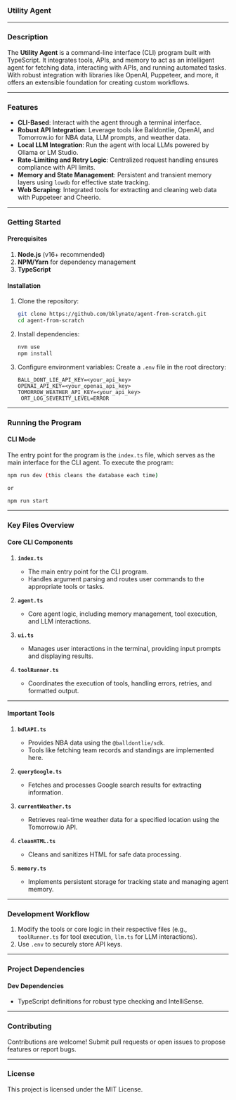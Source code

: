 ### **Utility Agent**

---

### **Description**
The **Utility Agent** is a command-line interface (CLI) program built with TypeScript. It integrates tools, APIs, and memory to act as an intelligent agent for fetching data, interacting with APIs, and running automated tasks. With robust integration with libraries like OpenAI, Puppeteer, and more, it offers an extensible foundation for creating custom workflows.

---

### **Features**
- **CLI-Based**: Interact with the agent through a terminal interface.
- **Robust API Integration**: Leverage tools like Balldontlie, OpenAI, and Tomorrow.io for NBA data, LLM prompts, and weather data.
- **Local LLM Integration**: Run the agent with local LLMs powered by Ollama or LM Studio.
- **Rate-Limiting and Retry Logic**: Centralized request handling ensures compliance with API limits.
- **Memory and State Management**: Persistent and transient memory layers using `lowdb` for effective state tracking.
- **Web Scraping**: Integrated tools for extracting and cleaning web data with Puppeteer and Cheerio.

---

### **Getting Started**

#### **Prerequisites**
1. **Node.js** (v16+ recommended)
2. **NPM/Yarn** for dependency management
3. **TypeScript**

#### **Installation**
1. Clone the repository:
   ```bash
   git clone https://github.com/bklynate/agent-from-scratch.git
   cd agent-from-scratch
   ```
2. Install dependencies:
   ```bash
   nvm use
   npm install
   ```

3. Configure environment variables:
   Create a `.env` file in the root directory:
   ```env
   BALL_DONT_LIE_API_KEY=<your_api_key>
   OPENAI_API_KEY=<your_openai_api_key>
   TOMORROW_WEATHER_API_KEY=<your_api_key>
    ORT_LOG_SEVERITY_LEVEL=ERROR
   ```
---

### **Running the Program**

#### **CLI Mode**
The entry point for the program is the `index.ts` file, which serves as the main interface for the CLI agent. To execute the program:
```bash
npm run dev (this cleans the database each time)

or

npm run start
```

---

### **Key Files Overview**

#### **Core CLI Components**

1. **`index.ts`**
   - The main entry point for the CLI program.
   - Handles argument parsing and routes user commands to the appropriate tools or tasks.

2. **`agent.ts`**
   - Core agent logic, including memory management, tool execution, and LLM interactions.

3. **`ui.ts`**
   - Manages user interactions in the terminal, providing input prompts and displaying results.

4. **`toolRunner.ts`**
   - Coordinates the execution of tools, handling errors, retries, and formatted output.

---

#### **Important Tools**

1. **`bdlAPI.ts`**
   - Provides NBA data using the `@balldontlie/sdk`.
   - Tools like fetching team records and standings are implemented here.

2. **`queryGoogle.ts`**
   - Fetches and processes Google search results for extracting information.

3. **`currentWeather.ts`**
   - Retrieves real-time weather data for a specified location using the Tomorrow.io API.

4. **`cleanHTML.ts`**
   - Cleans and sanitizes HTML for safe data processing.

5. **`memory.ts`**
   - Implements persistent storage for tracking state and managing agent memory.

---


### **Development Workflow**

1. Modify the tools or core logic in their respective files (e.g., `toolRunner.ts` for tool execution, `llm.ts` for LLM interactions).
3. Use `.env` to securely store API keys.

---

### **Project Dependencies**

#### **Dev Dependencies**
- TypeScript definitions for robust type checking and IntelliSense.

---

### **Contributing**
Contributions are welcome! Submit pull requests or open issues to propose features or report bugs.

---

### **License**
This project is licensed under the MIT License.
